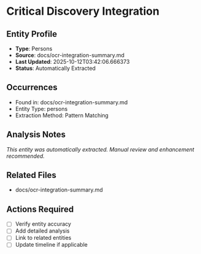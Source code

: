 # Critical Discovery Integration

## Entity Profile
- **Type**: Persons
- **Source**: docs/ocr-integration-summary.md
- **Last Updated**: 2025-10-12T03:42:06.666373
- **Status**: Automatically Extracted

## Occurrences
- Found in: docs/ocr-integration-summary.md
- Entity Type: persons
- Extraction Method: Pattern Matching

## Analysis Notes
*This entity was automatically extracted. Manual review and enhancement recommended.*

## Related Files
- docs/ocr-integration-summary.md

## Actions Required
- [ ] Verify entity accuracy
- [ ] Add detailed analysis
- [ ] Link to related entities
- [ ] Update timeline if applicable
